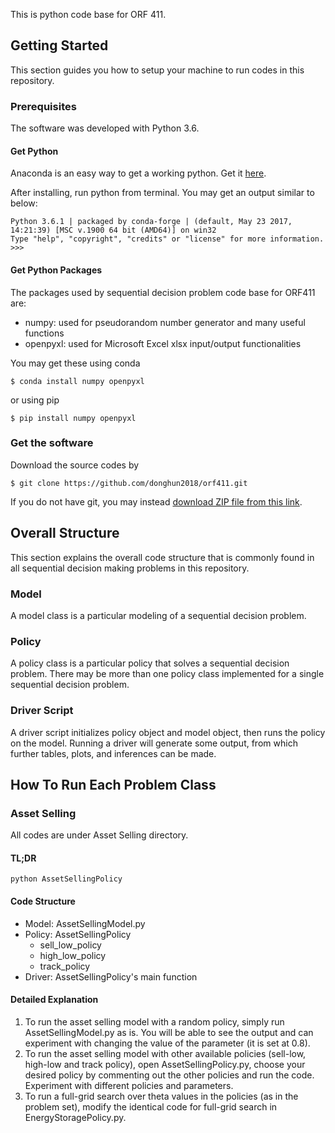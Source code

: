 This is python code base for ORF 411.

## Getting Started

This section guides you how to setup your machine to run codes in this repository.

### Prerequisites

The software was developed with Python 3.6.

#### Get Python

Anaconda is an easy way to get a working python.
Get it [here](https://www.anaconda.com/download/).

After installing, run python from terminal.
You may get an output similar to below:

```
Python 3.6.1 | packaged by conda-forge | (default, May 23 2017, 14:21:39) [MSC v.1900 64 bit (AMD64)] on win32
Type "help", "copyright", "credits" or "license" for more information.
>>>
```

#### Get Python Packages

The packages used by sequential decision problem code base for ORF411 are:

- numpy: used for pseudorandom number generator and many useful functions
- openpyxl: used for Microsoft Excel xlsx input/output functionalities

You may get these using conda

```
$ conda install numpy openpyxl
```

or using pip

```
$ pip install numpy openpyxl
```

### Get the software

Download the source codes by

```
$ git clone https://github.com/donghun2018/orf411.git
```

If you do not have git, you may instead [download ZIP file from this link](https://github.com/donghun2018/orf411/archive/master.zip).


## Overall Structure

This section explains the overall code structure that is commonly found in all sequential decision making problems in this repository.

### Model

A model class is a particular modeling of a sequential decision problem.

### Policy

A policy class is a particular policy that solves a sequential decision problem.
There may be more than one policy class implemented for a single sequential decision problem.

### Driver Script

A driver script initializes policy object and model object, then runs the policy on the model.
Running a driver will generate some output, from which further tables, plots, and inferences can be made.

## How To Run Each Problem Class

### Asset Selling

All codes are under Asset Selling directory.

#### TL;DR

```
python AssetSellingPolicy
```

#### Code Structure

- Model: AssetSellingModel.py
- Policy: AssetSellingPolicy
  -  sell_low_policy
  - high_low_policy
  - track_policy
- Driver: AssetSellingPolicy's main function

#### Detailed Explanation

1. To run the asset selling model with a random policy, simply run AssetSellingModel.py as is. You will be able to see the output and can experiment with changing the value of the parameter (it is set at 0.8).
2. To run the asset selling model with other available policies (sell-low, high-low and track policy), open AssetSellingPolicy.py, choose your desired policy by commenting out the other policies and run the code. Experiment with different policies and parameters.
3. To run a full-grid search over theta values in the policies (as in the problem set), modify the identical code for full-grid search in EnergyStoragePolicy.py.
